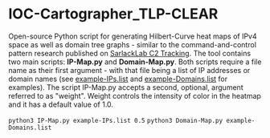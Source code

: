 # IOC-Cartographer_TLP-CLEAR
Open-source Python script for generating Hilbert-Curve heat maps of IPv4 space as well as domain tree graphs - similar to the command-and-control pattern research published on [SarlackLab C2 Tracking](https://abjuri5t.github.io/SarlackLab/). The tool contains two main scripts: **IP-Map.py** and **Domain-Map.py**. Both scripts require a file name as their first argument - with that file being a list of IP addresses or domain names (see [example-IPs.list](https://raw.githubusercontent.com/Abjuri5t/IOC-Cartographer_TLP-CLEAR/main/example-IPs.list) and [example-Domains.list](https://raw.githubusercontent.com/Abjuri5t/IOC-Cartographer_TLP-CLEAR/main/example-Domains.list) for examples). The script IP-Map.py accepts a second, optional, argument referred to as "weight". Weight controls the intensity of color in the heatmap and it has a default value of 1.0.

`python3 IP-Map.py example-IPs.list 0.5`
`python3 Domain-Map.py example-Domains.list`
